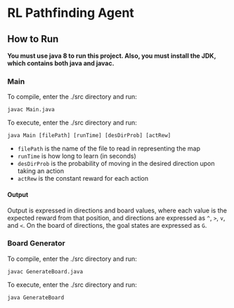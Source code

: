# RL Pathfinding Agent

## How to Run

**You must use java 8 to run this project. Also, you must install the JDK, which contains both java and javac.**

### Main

To compile, enter the ./src directory and run:

```
javac Main.java
```

To execute, enter the ./src directory and run:

```
java Main [filePath] [runTime] [desDirProb] [actRew]
```

- `filePath` is the name of the file to read in representing the map
- `runTime` is how long to learn (in seconds)
- `desDirProb` is the probability of moving in the desired direction upon taking an action
- `actRew` is the constant reward for each action

#### Output

Output is expressed in directions and board values, where each value is the expected reward from
that position, and directions are expressed as `^`, `>`, `v`, and `<`. On the board of directions,
the goal states are expressed as `G`.

### Board Generator

To compile, enter the ./src directory and run:

```
javac GenerateBoard.java
```

To execute, enter the ./src directory and run:

```
java GenerateBoard
```
